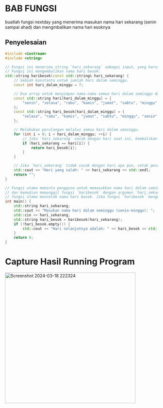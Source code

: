 # BAB FUNGSI
buatlah fungsi nextday yang menerima masukan nama hari sekarang (senin sampai ahad) dan mengmbalikan nama hari esoknya

## Penyelesaian
```c++
#include <iostream>
#include <string>

// Fungsi ini menerima string `hari_sekarang` sebagai input, yang harus menjadi nama hari dalam seminggu.
// Fungsi ini mengembalikan nama hari besok.
std::string haribesok(const std::string& hari_sekarang) {
    // Sebuah konstanta untuk jumlah hari dalam seminggu.
    const int hari_dalam_minggu = 7;

    // Dua array untuk menyimpan nama-nama semua hari dalam seminggu dan hari besok.
    const std::string hari[hari_dalam_minggu] = {
        "senin", "selasa", "rabu", "kamis", "jumat", "sabtu", "minggu"
    };
    const std::string hari_besok[hari_dalam_minggu] = {
        "selasa", "rabu", "kamis", "jumat", "sabtu", "minggu", "senin"
    };

    // Melakukan perulangan melalui semua hari dalam seminggu.
    for (int i = 0; i < hari_dalam_minggu; ++i) {
        // Jika `hari_sekarang` cocok dengan hari saat ini, kembalikan nama hari besok.
        if (hari_sekarang == hari[i]) {
            return hari_besok[i];
        }
    }

    // Jika `hari_sekarang` tidak cocok dengan hari apa pun, cetak pesan error dan kembalikan string kosong.
    std::cout << "Hari yang salah: " << hari_sekarang << std::endl;
    return "";
}

// Fungsi utama meminta pengguna untuk memasukkan nama hari dalam seminggu, membaca input ke dalam variabel `hari_sekarang`,
// dan kemudian memanggil fungsi `haribesok` dengan argumen `hari_sekarang`. Jika fungsi `haribesok` mengembalikan string yang tidak kosong,
// fungsi utama mencetak nama hari besok. Jika fungsi `haribesok` mengembalikan string kosong, fungsi utama tidak akan melakukan apa-apa.
int main() {
    std::string hari_sekarang;
    std::cout << "Masukan nama hari dalam seminggu (senin-minggu): ";
    std::cin >> hari_sekarang;
    std::string hari_besok = haribesok(hari_sekarang);
    if (!hari_besok.empty()) {
        std::cout << "Hari selanjutnya adalah: " << hari_besok << std::endl;
    }
    return 0;
}
```
# Capture Hasil Running Program

<img width="430" alt="Screenshot 2024-03-18 222324" src="https://github.com/mchydhamlna/Tugas_AB1203/assets/144500877/1e9751c8-9e8c-4499-8957-bceb0e786ec5">
